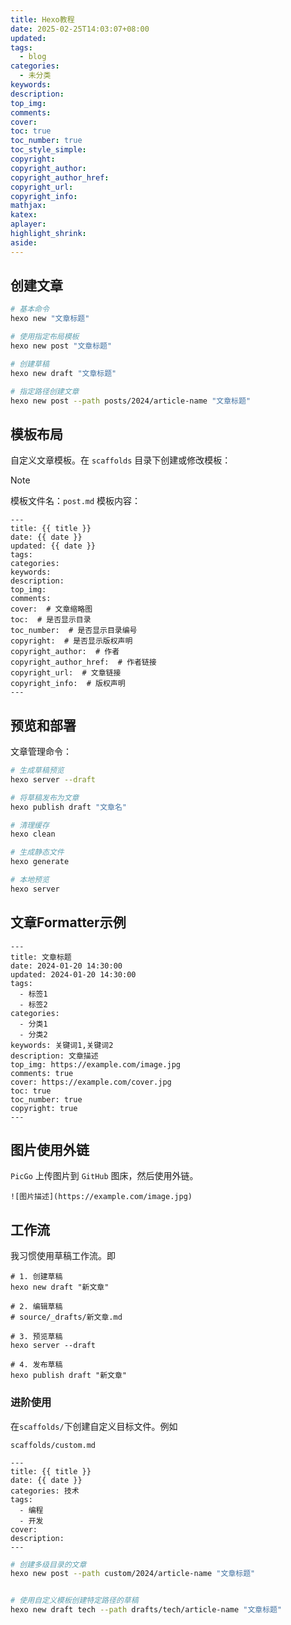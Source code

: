 ```yaml
---
title: Hexo教程
date: 2025-02-25T14:03:07+08:00
updated: 
tags: 
  - blog
categories:
  - 未分类
keywords:
description:
top_img:
comments:
cover:
toc: true
toc_number: true
toc_style_simple:
copyright:
copyright_author:
copyright_author_href:
copyright_url:
copyright_info:
mathjax:
katex:
aplayer:
highlight_shrink:
aside:
---
```


## 创建文章

```bash
# 基本命令
hexo new "文章标题"

# 使用指定布局模板
hexo new post "文章标题"

# 创建草稿
hexo new draft "文章标题"

# 指定路径创建文章
hexo new post --path posts/2024/article-name "文章标题"
```

## 模板布局

自定义文章模板。在 `scaffolds` 目录下创建或修改模板：

> [!NOTE]
> 
> 模板文件名：`post.md`
> 模板内容：
>
> ```
> ---
> title: {{ title }}
> date: {{ date }}
> updated: {{ date }}
> tags:
> categories:
> keywords:
> description:
> top_img:
> comments:
> cover:  # 文章缩略图
> toc:  # 是否显示目录
> toc_number:  # 是否显示目录编号
> copyright:  # 是否显示版权声明
> copyright_author:  # 作者
> copyright_author_href:  # 作者链接
> copyright_url:  # 文章链接
> copyright_info:  # 版权声明
> ---
> ```
> 

## 预览和部署

文章管理命令：

```bash
# 生成草稿预览
hexo server --draft

# 将草稿发布为文章
hexo publish draft "文章名"

# 清理缓存
hexo clean

# 生成静态文件
hexo generate

# 本地预览
hexo server
```


## 文章Formatter示例

```
---
title: 文章标题
date: 2024-01-20 14:30:00
updated: 2024-01-20 14:30:00
tags: 
  - 标签1
  - 标签2
categories: 
  - 分类1
  - 分类2
keywords: 关键词1,关键词2
description: 文章描述
top_img: https://example.com/image.jpg
comments: true
cover: https://example.com/cover.jpg
toc: true
toc_number: true
copyright: true
---
```

## 图片使用外链

`PicGo` 上传图片到 `GitHub` 图床，然后使用外链。

```
![图片描述](https://example.com/image.jpg)
```

## 工作流

我习惯使用草稿工作流。即

```
# 1. 创建草稿
hexo new draft "新文章"

# 2. 编辑草稿
# source/_drafts/新文章.md

# 3. 预览草稿
hexo server --draft

# 4. 发布草稿
hexo publish draft "新文章"
```

### 进阶使用

在`scaffolds/`下创建自定义目标文件。例如

`scaffolds/custom.md`

```
---
title: {{ title }}
date: {{ date }}
categories: 技术
tags:
  - 编程
  - 开发
cover: 
description:
---
```

```bash
# 创建多级目录的文章
hexo new post --path custom/2024/article-name "文章标题"


# 使用自定义模板创建特定路径的草稿
hexo new draft tech --path drafts/tech/article-name "文章标题"
```




